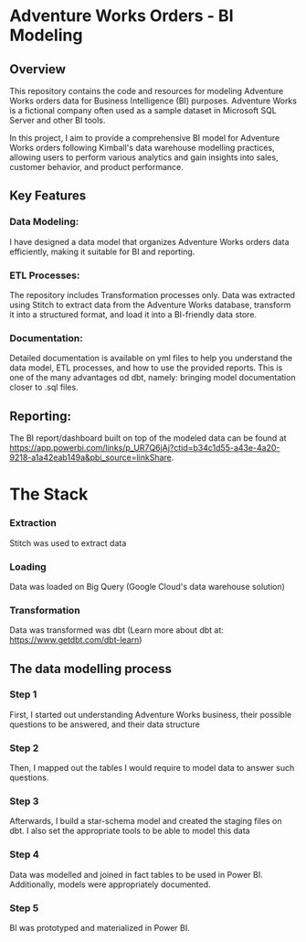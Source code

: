 # Adventure Works Orders - BI Modeling

## Overview

This repository contains the code and resources for modeling Adventure Works orders data for Business Intelligence (BI) purposes. Adventure Works is a fictional company often used as a sample dataset in Microsoft SQL Server and other BI tools.

In this project, I aim to provide a comprehensive BI model for Adventure Works orders following Kimball's data warehouse modelling practices, allowing users to perform various analytics and gain insights into sales, customer behavior, and product performance.

## Key Features

### Data Modeling: 
I have designed a data model that organizes Adventure Works orders data efficiently, making it suitable for BI and reporting.
### ETL Processes: 
The repository includes Transformation processes only. Data was extracted using Stitch to extract data from the Adventure Works database, transform it into a structured format, and load it into a BI-friendly data store.
### Documentation: 
Detailed documentation is available on yml files to help you understand the data model, ETL processes, and how to use the provided reports. This is one of the many advantages od dbt, namely: bringing model documentation closer to .sql files.

## Reporting: 
The BI report/dashboard built on top of the modeled data can be found at https://app.powerbi.com/links/p_UR7Q6jAj?ctid=b34c1d55-a43e-4a20-9218-a1a42eab149a&pbi_source=linkShare. 


# The Stack
### Extraction
Stitch was used to extract data

### Loading
Data was loaded on Big Query (Google Cloud's data warehouse solution)

### Transformation
Data was transformed was dbt (Learn more about dbt at: https://www.getdbt.com/dbt-learn) 

## The data modelling process
### Step 1
First, I started out understanding Adventure Works business, their possible questions to be answered, and their data structure

### Step 2
Then, I mapped out the tables I would require to model data to answer such questions.

### Step 3
Afterwards, I build a star-schema model and created the staging files on dbt. I also set the appropriate tools to be able to model this data

### Step 4
Data was modelled and joined in fact tables to be used in Power BI. Additionally, models were appropriately documented.

### Step 5
BI was prototyped and materialized in Power BI.


